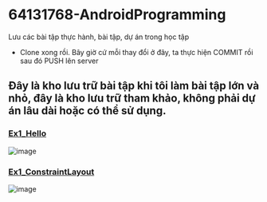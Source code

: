 # 64131768-AndroidProgramming
Lưu các bài tập thực hành, bài tập, dự án trong học tập
- Clone xong rồi. Bây giờ cứ mỗi thay đổi ở đây, ta thực hiện COMMIT rồi sau đó PUSH lên server
  
## Đây là kho lưu trữ bài tập khi tôi làm bài tập lớn và nhỏ, đây là kho lưu trữ tham khảo, không phải dự án lâu dài hoặc có thể sử dụng.

### [Ex1_Hello](https://github.com/buithanhphap/64131768-AndroidProgramming/tree/main/Ex1_Hello)
![image](https://github.com/user-attachments/assets/36cd2bb5-1be4-4630-ac2a-a193dfe2295b)

### [Ex1_ConstraintLayout](https://github.com/buithanhphap/64131768-AndroidProgramming/tree/main/Ex1_ConstraintLayout)
![image](https://github.com/user-attachments/assets/626a335a-0eb1-49f7-995c-51abd96acc68)

